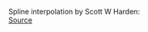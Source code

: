 Spline interpolation by Scott W Harden: <br/>
[Source](https://swharden.com/blog/2022-01-22-spline-interpolation/)